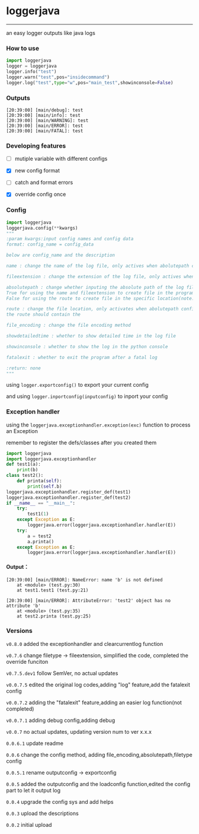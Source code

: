 # loggerjava

---
an easy logger outputs like java logs
### How to use
```python
import loggerjava
logger = loggerjava
logger.info("test")
logger.warn("test",pos="insidecommand")
logger.log("test",type="w",pos="main_test",showinconsole=False)
```

### Outputs
```commandline
[20:39:00] [main/debug]: test
[20:39:00] [main/info]: test
[20:39:00] [main/WARNING]: test
[20:39:00] [main/ERROR]: test
[20:39:00] [main/FATAL]: test
```

### Developing features
- [ ] mutiple variable with different configs
- [x] new config format
- [ ] catch and format errors
- [X] override config once


### Config
```python
import loggerjava
loggerjava.config(**kwargs)
"""
:param kwargs:input config names and config data
format: config_name = config_data

below are config_name and the description

name : change the name of the log file, only actives when abolutepath config is off

fileextension : change the extension of the log file, only actives when abolutepath config is off

absolutepath : change whether inputing the absolute path of the log file,
True for using the name and fileextension to create file in the program running location
False for using the route to create file in the specific location(note:you need to enter the file format,like:test.log)

route : change the file location, only activates when abolutepath config is on
the route should contain the

file_encoding : change the file encoding method

showdetailedtime : whether to show detailed time in the log file

showinconsole : whether to show the log in the python console

fatalexit : whether to exit the program after a fatal log

:return: none
"""
```
using `logger.exportconfig()` to export your current config

and using `logger.inportconfig(inputconfig)` to inport your config

### Exception handler
using the `loggerjava.exceptionhandler.exception(exc)` function to process an Exception

remember to register the defs/classes after you created them

```python
import loggerjava
import loggerjava.exceptionhandler
def test1(a):
    print(b)
class test2():
    def printa(self):
        print(self.b)
loggerjava.exceptionhandler.register_def(test1)
loggerjava.exceptionhandler.register_def(test2)
if __name__ == "__main__":
    try:
        test1(1)
    except Exception as E:
        loggerjava.error(loggerjava.exceptionhandler.handler(E))
    try:
        a = test2
        a.printa()
    except Exception as E:
        loggerjava.error(loggerjava.exceptionhandler.handler(E))
```
#### Output：
```commandline
[20:39:00] [main/ERROR]: NameError: name 'b' is not defined
    at <module> (test.py:30)
    at test1.test1 (test.py:21)

[20:39:00] [main/ERROR]: AttributeError: 'test2' object has no attribute 'b'
    at <module> (test.py:35)
    at test2.printa (test.py:25)
```
### Versions

`v0.8.0` added the exceptionhandler and clearcurrentlog function

`v0.7.6` change filetype -> fileextension, simplified the code, completed the override funciton

`v0.7.5.dev1` follow SemVer, no actual updates

`v0.0.7.5` edited the original log codes,adding "log" feature,add the fatalexit config

`v0.0.7.2` adding the "fatalexit" feature,adding an easier log function(not completed)

`v0.0.7.1` adding debug config,adding debug

`v0.0.7` no actual updates, updating version num to ver x.x.x

`0.0.6.1` update readme

`0.0.6` change the config method, adding file_encoding,absolutepath,filetype config

`0.0.5.1` rename outputconfig -> exportconfig

`0.0.5` added the outputconfig and the loadconfig function,edited the config part to let it output log

`0.0.4` upgrade the config sys and add helps

`0.0.3` upload the descriptions

`0.0.2` initial upload